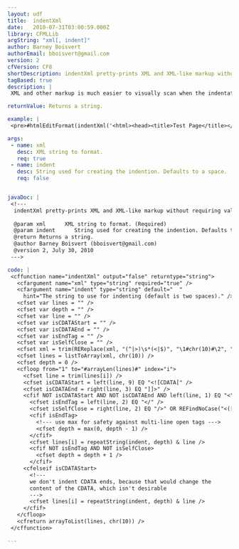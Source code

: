 ```yaml
---
layout: udf
title:  indentXml
date:   2010-07-31T03:00:59.000Z
library: CFMLLib
argString: "xml[, indent]"
author: Barney Boisvert
authorEmail: bboisvert@gmail.com
version: 2
cfVersion: CF8
shortDescription: indentXml pretty-prints XML and XML-like markup without requiring valid XML.
tagBased: true
description: |
 XML and other markup is much easier to visually scan when the indentation is carefully balanced.  This UDF will reformat markup into properly indented lines.  Unlike most XML pretty-printers, however, it doesn't NOT use XSLT, just simple string manipulation.  This allows it to format pretty much any XML-like markup, well-formed or not.  Non-well-formed markup might not be perfectly indented (e.g. a non-closed BR tag will offset following tags by one stop), but it will at least be indented in a useful fashion.

returnValue: Returns a string.

example: |
 <pre>#htmlEditFormat(indentXml('<html><head><title>Test Page</title></head><body><h1>Hello!</h1></body></html>'))#</pre>

args:
 - name: xml
   desc: XML string to format.
   req: true
 - name: indent
   desc: String used for creating the indention. Defaults to a space.
   req: false


javaDoc: |
 <!---
  indentXml pretty-prints XML and XML-like markup without requiring valid XML.
  
  @param xml      XML string to format. (Required)
  @param indent      String used for creating the indention. Defaults to a space. (Optional)
  @return Returns a string. 
  @author Barney Boisvert (bboisvert@gmail.com) 
  @version 2, July 30, 2010 
 --->

code: |
 <cffunction name="indentXml" output="false" returntype="string">
   <cfargument name="xml" type="string" required="true" />
   <cfargument name="indent" type="string" default="  "
     hint="The string to use for indenting (default is two spaces)." />
   <cfset var lines = "" />
   <cfset var depth = "" />
   <cfset var line = "" />
   <cfset var isCDATAStart = "" />
   <cfset var isCDATAEnd = "" />
   <cfset var isEndTag = "" />
   <cfset var isSelfClose = "" />
   <cfset xml = trim(REReplace(xml, "(^|>)\s*(<|$)", "\1#chr(10)#\2", "all")) />
   <cfset lines = listToArray(xml, chr(10)) />
   <cfset depth = 0 />
   <cfloop from="1" to="#arrayLen(lines)#" index="i">
     <cfset line = trim(lines[i]) />
     <cfset isCDATAStart = left(line, 9) EQ "<![CDATA[" />
     <cfset isCDATAEnd = right(line, 3) EQ "]]>" />
     <cfif NOT isCDATAStart AND NOT isCDATAEnd AND left(line, 1) EQ "<" AND right(line, 1) EQ ">">
       <cfset isEndTag = left(line, 2) EQ "</" />
       <cfset isSelfClose = right(line, 2) EQ "/>" OR REFindNoCase("<([a-z0-9_-]*).*</\1>", line) />
       <cfif isEndTag>
         <!--- use max for safety against multi-line open tags --->
         <cfset depth = max(0, depth - 1) />
       </cfif>
       <cfset lines[i] = repeatString(indent, depth) & line />
       <cfif NOT isEndTag AND NOT isSelfClose>
         <cfset depth = depth + 1 />
       </cfif>
     <cfelseif isCDATAStart>
       <!---
       we don't indent CDATA ends, because that would change the
       content of the CDATA, which isn't desirable
       --->
       <cfset lines[i] = repeatString(indent, depth) & line />
     </cfif>
   </cfloop>
   <cfreturn arrayToList(lines, chr(10)) />
 </cffunction>

---
```


